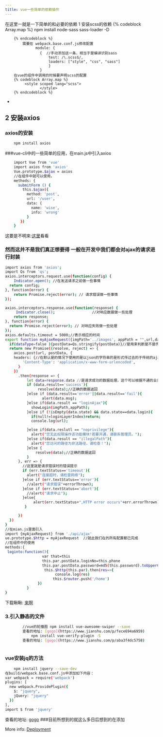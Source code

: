 ```yaml
---
title: vue一些简单的依赖插件
---
```

 在这里一就是一下简单的和必要的依赖
	1 安装scss的依赖
		{% codeblock Array.map %}
			 npm install node-sass sass-loader -D
			 
		{% endcodeblock %}
			需要在 webpack.base.conf.js修改配置
				  module: {
					{  //手动添加这一条，相当于是编译识别sass
						test: /\.scss$/,
						loaders: ["style", "css", "sass"]
						}
					}			 
		在vue的组件中调用的时候要声明scss的配置
		{% codeblock Array.map %}
			 <style scoped lang="scss">
					</style> 
		{% endcodeblock %}
				
		
		
-
  
##	2 安装axios				

### axios的安装

``` bash
	npm install axios
```
###vue-cli中的一些简单的应用，在main.js中引入axios

``` bash
	import Vue from 'vue'
	import axios from 'axios'
	Vue.prototype.$ajax = axios
	//在组件中就可以使用，
	methods: {
	  submitForm () {
		this.$ajax({
		  method: 'post',
		  url: '/user',
		  data: {
			name: 'wise',
			info: 'wrong'
		  }
	   })
	}
```
这要是不明来:[这里](https://www.cnblogs.com/wisewrong/p/6402183.html)看看

### 然而这并不是我们真正想要得 一般在开发中我们都会对ajax的请求进行封装

``` bash
import axios from 'axios';
import Qs from 'qs';
axios.interceptors.request.use(function(config) {
    Indicator.open(); //在发送请求之前做一些事情
  return config;
}, function(error) {
	return Promise.reject(error); // 请求错误做一些事情
});

axios.interceptors.response.use(function(response) {
	 Indicator.close();					//对响应数据做一些处理
	return response;
}, function(error) {
  return Promise.reject(error); // 对响应失败做一些处理
});
axios.defaults.timeout = 5000;//表示相应的时间
export function myAjaxRequest({imgPath='../images', appPath = "",url,dataType=true}={}){
  if(dataType=false ){postData=Qs.stringify(postData)}//是用来判断是不是传值的方式的
  return new Promise((resolve, reject) => {
    axios.post(url, postData, {
    headers: {//在默认是的情况下使用的是以json的字符串的是形式传过去的于传统的ajax的传值方式不同，所以我们要在这里从新设置请求header
        'Content-Type': 'application/x-www-form-urlencoded',
      }
    })
      .then(response => {								
          let data=response.data //是请求成功的数据处理，这个可以根据不通的业务需求进行调整
          if (data.result=='success'){
               resolve(data);//正确的数据返回
          }else if (data.result=='error'||data.result=='fail'){
                 alert(data.msg);
          }else if(data.result == "loginAjax"){
            showLogin(imgPath,appPath);
          }else if (!isEmpty(data.state) && data.state==data.login){
            if(null!=loginLayerIndex)return;
            console.log(url);

          }else if(data.reslutl == "noprivilege"){
            alert("您无此权限操作该功能模块!若要开通，请联系管理员。");
          }else if(data.result == "illegalPath"){
            alert("您访问的路径为非法路径，请检查！");
          }else {
              resolve(data);//正确的数据返回
          }
      }, err => {
        //这里就是请求错误时的错误提示
        if (err.textStatus=='timeout'){
          alert("连接超时，请检查网络");
        }else if (err.textStatus=='error'){
          //alert("请求错误"+errorThrown);
        }else if (err.textStatus=='abort'){
          //alert("请求中止");
        }else{
             alert(err.textStatus+",HTTP error occurs"+err.errorThrown);
         }

      })
  })
}
//在mian.js里面引入
import {myAjaxRequest} from './api/ajax'
ue.prototype.$http = myAjaxRequest  //就此我们在的所有配置都已完成
//在组件中的使用
methods:{
 loginto:function(){
                 var that=this
                 this.par.postData.loginNo=this.phone
                 this.par.postData.password=md5(this.password).toUpperCase()
                  this.$http(this.par).then(res=>{
                       console.log(res)
                      this.$router.push('/home')
               })
          }
}
```

下载瞅瞅: [来啊](/js/ajax.js)

### 3.引入静态的文件

``` bash
		//vue的轮播图 npm install vue-awesome-swiper --save 
		查看的地址: [gogo](https://www.jianshu.com/p/fece694a6959)	
			npm install vue-verify-plugin -S
		查看的地址: [gogo](https://www.jianshu.com/p/aba3f4dc5758)
				
```
### vue安装jq的方法
``` bash
	npm install jquery --save-dev 
在build/webpack.base.conf.js中添加如下内容：	
var webpack = require('webpack')
plugins: [
  new webpack.ProvidePlugin({
    $: "jquery",
    jQuery: "jquery"
  })
],
import $ from 'jquery'
```
查看的地址: [gogo](https://www.cnblogs.com/hedeyong/p/7864842.html)
###目前所想到的就这么多日后想到的在添加 

More info: [Deployment](https://hexo.io/docs/deployment.html)
